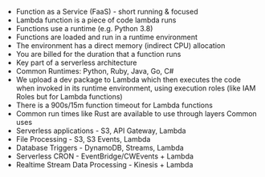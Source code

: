 - Function as a Service (FaaS) - short running & focused
- Lambda function is a piece of code lambda runs
- Functions use a runtime (e.g. Python 3.8)
- Functions are loaded and run in a runtime environment
- The environment has a direct memory (indirect CPU) allocation
- You are billed for the duration that a function runs
- Key part of a serverless architecture
- Common Runtimes: Python, Ruby, Java, Go, C#
- We upload a dev package to Lambda which then executes the code when invoked in its runtime environment, using execution roles (like IAM Roles but for Lambda functions)
- There is a 900s/15m function timeout for Lambda functions
- Common run times like Rust are available to use through layers
Common uses
- Serverless applications - S3, API Gateway, Lambda
- File Processing - S3, S3 Events, Lambda
- Database Triggers - DynamoDB, Streams, Lambda
- Serverless CRON - EventBridge/CWEvents + Lambda
- Realtime Stream Data Processing - Kinesis + Lambda
